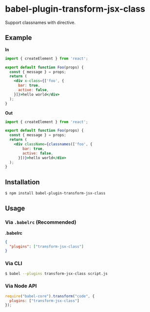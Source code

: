 # babel-plugin-transform-jsx-class

Support classnames with directive.

## Example

**In**

```jsx
import { createElement } from 'react';

export default function Foo(props) {
  const { message } = props;
  return (
    <div x-class={['foo', {
      bar: true,
      active: false,
    }]}>hello world</div>
  );
}
```

**Out**

```jsx
import { createElement } from 'react';

export default function Foo(props) {
  const { message } = props;
  return (
    <div className={classnames(['foo', {
	    bar: true,
	    active: false,
	  }])}>hello world</div>
  );
}
```

## Installation

```sh
$ npm install babel-plugin-transform-jsx-class
```

## Usage

### Via `.babelrc` (Recommended)

**.babelrc**

```json
{
  "plugins": ["transform-jsx-class"]
}
```

### Via CLI

```sh
$ babel --plugins transform-jsx-class script.js
```

### Via Node API

```javascript
require("babel-core").transform("code", {
  plugins: ["transform-jsx-class"]
});
```
